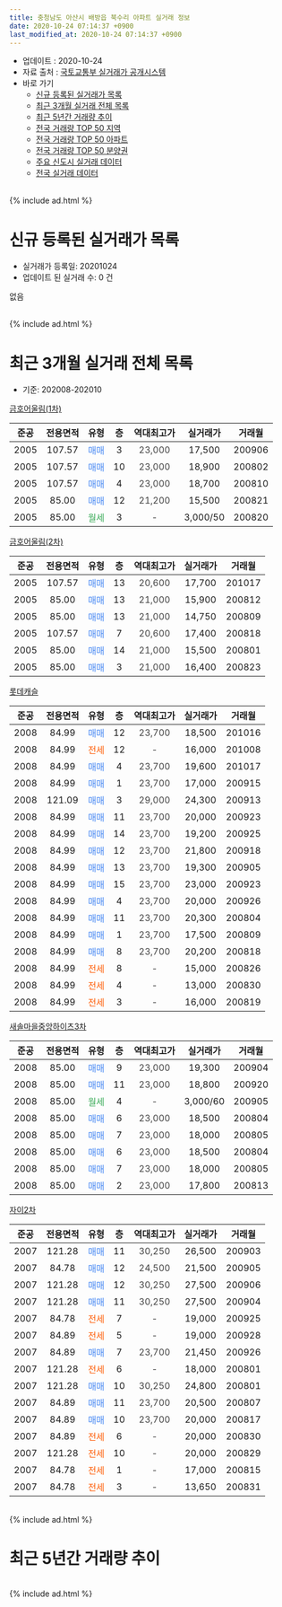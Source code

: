 ```yaml
---
title: 충청남도 아산시 배방읍 북수리 아파트 실거래 정보
date: 2020-10-24 07:14:37 +0900
last_modified_at: 2020-10-24 07:14:37 +0900
---
```


* 업데이트 : 2020-10-24
* 자료 출처 : [국토교통부 실거래가 공개시스템](http://rt.molit.go.kr)
* 바로 가기
    * [신규 등록된 실거래가 목록](#신규-등록된-실거래가-목록)
    * [최근 3개월 실거래 전체 목록](#최근-3개월-실거래-전체-목록)
    * [최근 5년간 거래량 추이](#최근-5년간-거래량-추이)
    * [전국 거래량 TOP 50 지역](https://inasie.github.io/apt-trade-info/최근-3개월-전국에서-가장-거래가-많이-발생한-지역)
    * [전국 거래량 TOP 50 아파트](https://inasie.github.io/apt-trade-info/최근-3개월-전국에서-가장-거래가-많이-발생한-아파트)
    * [전국 거래량 TOP 50 분양권](https://inasie.github.io/apt-trade-info/최근-3개월-전국에서-가장-거래가-많이-발생한-분양권)
    * [주요 신도시 실거래 데이터](https://inasie.github.io/apt-trade-info/주요-신도시)
    * [전국 실거래 데이터](https://inasie.github.io/apt-trade-info/전국)
<br>
{% include ad.html %}
<br>

# 신규 등록된 실거래가 목록
* 실거래가 등록일: 20201024
* 업데이트 된 실거래 수: 0 건

없음

<br>
{% include ad.html %}
<br>

# 최근 3개월 실거래 전체 목록
* 기준: 202008-202010


[금호어울림(1차)](https://search.naver.com/search.naver?query=%EC%B6%A9%EC%B2%AD%EB%82%A8%EB%8F%84+%EC%95%84%EC%82%B0%EC%8B%9C+%EB%B0%B0%EB%B0%A9%EC%9D%8D+%EB%B6%81%EC%88%98%EB%A6%AC+%EA%B8%88%ED%98%B8%EC%96%B4%EC%9A%B8%EB%A6%BC%281%EC%B0%A8%29)

|준공|전용면적|유형|층|역대최고가|실거래가|거래월|
|:---:|:---:|:---:|:---:|:---:|:---:|:---:|
|2005|107.57|<span style="color:#4285f3">매매</span>|3|<span style="color:#444444">23,000</span>|17,500|200906|
|2005|107.57|<span style="color:#4285f3">매매</span>|10|<span style="color:#444444">23,000</span>|18,900|200802|
|2005|107.57|<span style="color:#4285f3">매매</span>|4|<span style="color:#444444">23,000</span>|18,700|200810|
|2005|85.00|<span style="color:#4285f3">매매</span>|12|<span style="color:#444444">21,200</span>|15,500|200821|
|2005|85.00|<span style="color:#34a853">월세</span>|3|<span style="color:#444444">-</span>|3,000/50|200820|

[금호어울림(2차)](https://search.naver.com/search.naver?query=%EC%B6%A9%EC%B2%AD%EB%82%A8%EB%8F%84+%EC%95%84%EC%82%B0%EC%8B%9C+%EB%B0%B0%EB%B0%A9%EC%9D%8D+%EB%B6%81%EC%88%98%EB%A6%AC+%EA%B8%88%ED%98%B8%EC%96%B4%EC%9A%B8%EB%A6%BC%282%EC%B0%A8%29)

|준공|전용면적|유형|층|역대최고가|실거래가|거래월|
|:---:|:---:|:---:|:---:|:---:|:---:|:---:|
|2005|107.57|<span style="color:#4285f3">매매</span>|13|<span style="color:#444444">20,600</span>|17,700|201017|
|2005|85.00|<span style="color:#4285f3">매매</span>|13|<span style="color:#444444">21,000</span>|15,900|200812|
|2005|85.00|<span style="color:#4285f3">매매</span>|13|<span style="color:#444444">21,000</span>|14,750|200809|
|2005|107.57|<span style="color:#4285f3">매매</span>|7|<span style="color:#444444">20,600</span>|17,400|200818|
|2005|85.00|<span style="color:#4285f3">매매</span>|14|<span style="color:#444444">21,000</span>|15,500|200801|
|2005|85.00|<span style="color:#4285f3">매매</span>|3|<span style="color:#444444">21,000</span>|16,400|200823|

[롯데캐슬](https://search.naver.com/search.naver?query=%EC%B6%A9%EC%B2%AD%EB%82%A8%EB%8F%84+%EC%95%84%EC%82%B0%EC%8B%9C+%EB%B0%B0%EB%B0%A9%EC%9D%8D+%EB%B6%81%EC%88%98%EB%A6%AC+%EB%A1%AF%EB%8D%B0%EC%BA%90%EC%8A%AC)

|준공|전용면적|유형|층|역대최고가|실거래가|거래월|
|:---:|:---:|:---:|:---:|:---:|:---:|:---:|
|2008|84.99|<span style="color:#4285f3">매매</span>|12|<span style="color:#444444">23,700</span>|18,500|201016|
|2008|84.99|<span style="color:#ff5a00">전세</span>|12|<span style="color:#444444">-</span>|16,000|201008|
|2008|84.99|<span style="color:#4285f3">매매</span>|4|<span style="color:#444444">23,700</span>|19,600|201017|
|2008|84.99|<span style="color:#4285f3">매매</span>|1|<span style="color:#444444">23,700</span>|17,000|200915|
|2008|121.09|<span style="color:#4285f3">매매</span>|3|<span style="color:#444444">29,000</span>|24,300|200913|
|2008|84.99|<span style="color:#4285f3">매매</span>|11|<span style="color:#444444">23,700</span>|20,000|200923|
|2008|84.99|<span style="color:#4285f3">매매</span>|14|<span style="color:#444444">23,700</span>|19,200|200925|
|2008|84.99|<span style="color:#4285f3">매매</span>|12|<span style="color:#444444">23,700</span>|21,800|200918|
|2008|84.99|<span style="color:#4285f3">매매</span>|13|<span style="color:#444444">23,700</span>|19,300|200905|
|2008|84.99|<span style="color:#4285f3">매매</span>|15|<span style="color:#444444">23,700</span>|23,000|200923|
|2008|84.99|<span style="color:#4285f3">매매</span>|4|<span style="color:#444444">23,700</span>|20,000|200926|
|2008|84.99|<span style="color:#4285f3">매매</span>|11|<span style="color:#444444">23,700</span>|20,300|200804|
|2008|84.99|<span style="color:#4285f3">매매</span>|1|<span style="color:#444444">23,700</span>|17,500|200809|
|2008|84.99|<span style="color:#4285f3">매매</span>|8|<span style="color:#444444">23,700</span>|20,200|200818|
|2008|84.99|<span style="color:#ff5a00">전세</span>|8|<span style="color:#444444">-</span>|15,000|200826|
|2008|84.99|<span style="color:#ff5a00">전세</span>|4|<span style="color:#444444">-</span>|13,000|200830|
|2008|84.99|<span style="color:#ff5a00">전세</span>|3|<span style="color:#444444">-</span>|16,000|200819|

[새솔마을중앙하이츠3차](https://search.naver.com/search.naver?query=%EC%B6%A9%EC%B2%AD%EB%82%A8%EB%8F%84+%EC%95%84%EC%82%B0%EC%8B%9C+%EB%B0%B0%EB%B0%A9%EC%9D%8D+%EB%B6%81%EC%88%98%EB%A6%AC+%EC%83%88%EC%86%94%EB%A7%88%EC%9D%84%EC%A4%91%EC%95%99%ED%95%98%EC%9D%B4%EC%B8%A03%EC%B0%A8)

|준공|전용면적|유형|층|역대최고가|실거래가|거래월|
|:---:|:---:|:---:|:---:|:---:|:---:|:---:|
|2008|85.00|<span style="color:#4285f3">매매</span>|9|<span style="color:#444444">23,000</span>|19,300|200904|
|2008|85.00|<span style="color:#4285f3">매매</span>|11|<span style="color:#444444">23,000</span>|18,800|200920|
|2008|85.00|<span style="color:#34a853">월세</span>|4|<span style="color:#444444">-</span>|3,000/60|200905|
|2008|85.00|<span style="color:#4285f3">매매</span>|6|<span style="color:#444444">23,000</span>|18,500|200804|
|2008|85.00|<span style="color:#4285f3">매매</span>|7|<span style="color:#444444">23,000</span>|18,000|200805|
|2008|85.00|<span style="color:#4285f3">매매</span>|6|<span style="color:#444444">23,000</span>|18,500|200804|
|2008|85.00|<span style="color:#4285f3">매매</span>|7|<span style="color:#444444">23,000</span>|18,000|200805|
|2008|85.00|<span style="color:#4285f3">매매</span>|2|<span style="color:#444444">23,000</span>|17,800|200813|

[자이2차](https://search.naver.com/search.naver?query=%EC%B6%A9%EC%B2%AD%EB%82%A8%EB%8F%84+%EC%95%84%EC%82%B0%EC%8B%9C+%EB%B0%B0%EB%B0%A9%EC%9D%8D+%EB%B6%81%EC%88%98%EB%A6%AC+%EC%9E%90%EC%9D%B42%EC%B0%A8)

|준공|전용면적|유형|층|역대최고가|실거래가|거래월|
|:---:|:---:|:---:|:---:|:---:|:---:|:---:|
|2007|121.28|<span style="color:#4285f3">매매</span>|11|<span style="color:#444444">30,250</span>|26,500|200903|
|2007|84.78|<span style="color:#4285f3">매매</span>|12|<span style="color:#444444">24,500</span>|21,500|200905|
|2007|121.28|<span style="color:#4285f3">매매</span>|12|<span style="color:#444444">30,250</span>|27,500|200906|
|2007|121.28|<span style="color:#4285f3">매매</span>|11|<span style="color:#444444">30,250</span>|27,500|200904|
|2007|84.78|<span style="color:#ff5a00">전세</span>|7|<span style="color:#444444">-</span>|19,000|200925|
|2007|84.89|<span style="color:#ff5a00">전세</span>|5|<span style="color:#444444">-</span>|19,000|200928|
|2007|84.89|<span style="color:#4285f3">매매</span>|7|<span style="color:#444444">23,700</span>|21,450|200926|
|2007|121.28|<span style="color:#ff5a00">전세</span>|6|<span style="color:#444444">-</span>|18,000|200801|
|2007|121.28|<span style="color:#4285f3">매매</span>|10|<span style="color:#444444">30,250</span>|24,800|200801|
|2007|84.89|<span style="color:#4285f3">매매</span>|11|<span style="color:#444444">23,700</span>|20,500|200807|
|2007|84.89|<span style="color:#4285f3">매매</span>|10|<span style="color:#444444">23,700</span>|20,000|200817|
|2007|84.89|<span style="color:#ff5a00">전세</span>|6|<span style="color:#444444">-</span>|20,000|200830|
|2007|121.28|<span style="color:#ff5a00">전세</span>|10|<span style="color:#444444">-</span>|20,000|200829|
|2007|84.78|<span style="color:#ff5a00">전세</span>|1|<span style="color:#444444">-</span>|17,000|200815|
|2007|84.78|<span style="color:#ff5a00">전세</span>|3|<span style="color:#444444">-</span>|13,650|200831|


<br>
{% include ad.html %}
<br>

# 최근 5년간 거래량 추이


<div style="width:100%;">
    <canvas id="deal_progress" height="200"></canvas>
</div>

<script>
new Chart(document.getElementById("deal_progress"), {
    type: 'line',
    data: {
        labels: ['201510','201511','201512','201601','201602','201603','201604','201605','201606','201607','201608','201609','201610','201611','201612','201701','201702','201703','201704','201705','201706','201707','201708','201709','201710','201711','201712','201801','201802','201803','201804','201805','201806','201807','201808','201809','201810','201811','201812','201901','201902','201903','201904','201905','201906','201907','201908','201909','201910','201911','201912','202001','202002','202003','202004','202005','202006','202007','202008','202009','202010'],
        datasets: [{
            label: '매매',
            pointRadius: 1,
            data: [12, 14, 5, 6, 6, 5, 5, 5, 11, 8, 11, 10, 8, 5, 1, 4, 8, 5, 4, 9, 8, 11, 5, 8, 8, 9, 10, 10, 14, 11, 8, 5, 4, 2, 7, 9, 8, 5, 7, 6, 7, 15, 9, 10, 11, 11, 8, 7, 5, 21, 15, 27, 20, 19, 17, 22, 55, 24, 19, 16, 3],
            borderColor: "rgba(255, 201, 14, 1)",
            backgroundColor: "rgba(255, 201, 14, 0.5)",
            fill: false,
            lineTension: 0
        },{
            label: '전월세',
            pointRadius: 1,
            data: [8, 10, 10, 24, 15, 12, 13, 7, 10, 15, 11, 10, 8, 6, 11, 12, 16, 10, 4, 9, 9, 9, 10, 9, 10, 9, 13, 14, 9, 13, 11, 5, 4, 7, 7, 7, 8, 11, 7, 14, 8, 21, 8, 9, 7, 10, 4, 10, 8, 12, 10, 10, 9, 10, 4, 4, 10, 11, 9, 3, 1],
            borderColor: "rgba(0, 141, 185, 1)",
            backgroundColor: "rgba(0, 141, 185, 0.5)",
            fill: false,
            lineTension: 0
        }
        ]
    },
    options: {
        responsive: true,
        title: {
            display: false
        },
        tooltips: {
            mode: 'index',
            intersect: false
        },
        hover: {
            mode: 'nearest',
            intersect: true
        },
        scales: {
            xAxes: [{
                display: true,
                scaleLabel: {
                    display: true,
                    labelString: '년/월'
                }
            }],
            yAxes: [{
                display: true,
                ticks: {
                    suggestedMin: 0,
                },
                scaleLabel: {
                    display: true,
                    labelString: '실거래 수'
                }
            }]
        }
    }
});

</script>


<br>
{% include ad.html %}
<br>

